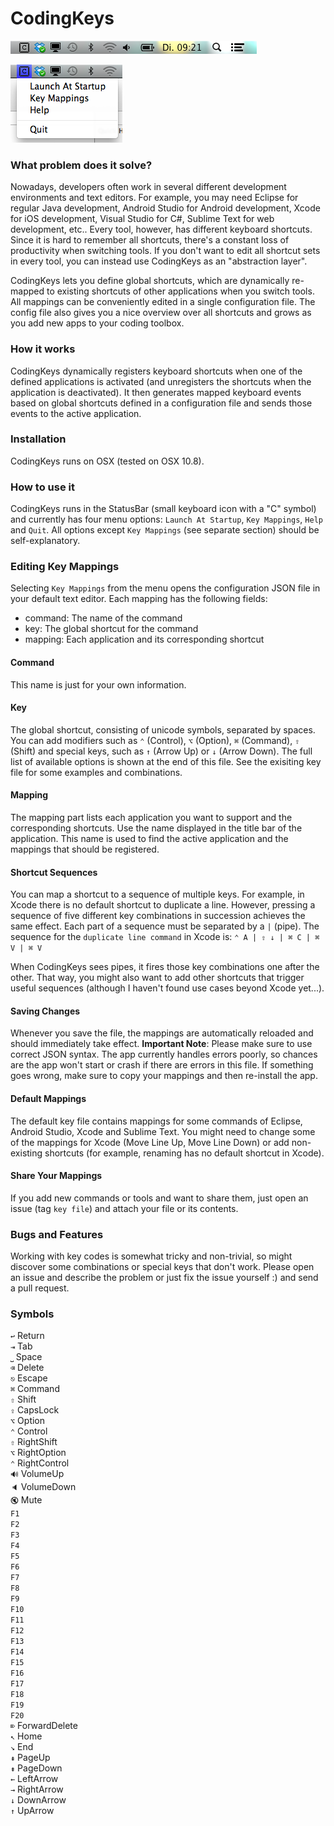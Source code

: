 CodingKeys
==========

![CodingKeys](Resources/screenshots/codingkeys-statusbar.png)

![CodingKeys](Resources/screenshots/codingkeys-menu.png)

### What problem does it solve?

Nowadays, developers often work in several different development environments and text editors. 
For example, you may need Eclipse for regular Java development, Android Studio for Android development, 
Xcode for iOS development, Visual Studio for C#, Sublime Text for web development, etc..
Every tool, however, has different keyboard shortcuts. Since it is hard to remember all shortcuts, 
there's a constant loss of productivity when switching tools. If you don't want to edit all shortcut
sets in every tool, you can instead use CodingKeys as an "abstraction layer". 

CodingKeys lets you define global shortcuts, which are dynamically re-mapped to existing shortcuts of 
other applications when you switch tools. All mappings can be conveniently edited in a single configuration 
file. The config file also gives you a nice overview over all shortcuts and grows as you add new apps to 
your coding toolbox.

### How it works

CodingKeys dynamically registers keyboard shortcuts when one of the defined applications is activated 
(and unregisters the shortcuts when the application is deactivated). It then generates mapped keyboard 
events based on global shortcuts defined in a configuration file and sends those events to the active 
application. 

### Installation
CodingKeys runs on OSX (tested on OSX 10.8). 

### How to use it

CodingKeys runs in the StatusBar (small keyboard icon with a "C" symbol) and currently has four menu 
options: `Launch At Startup`, `Key Mappings`, `Help` and `Quit`. All options except `Key Mappings`
(see separate section) should be self-explanatory. 

### Editing Key Mappings

Selecting `Key Mappings` from the menu opens the configuration JSON file in your default text editor. 
Each mapping has the following fields: 

- command: The name of the command
- key: The global shortcut for the command
- mapping: Each application and its corresponding shortcut

#### Command
This name is just for your own information.

#### Key
The global shortcut, consisting of unicode symbols, separated by spaces. 
You can add modifiers such as `⌃` (Control), `⌥` (Option), `⌘` (Command), `⇧` (Shift) and special keys,
such as `↑` (Arrow Up) or `↓` (Arrow Down). The full list of available options is shown at the end of this 
file. See the exisiting key file for some examples and combinations.

#### Mapping
The mapping part lists each application you want to support and the corresponding shortcuts. Use the name 
displayed in the title bar of the application. This name is used to find the active application and the 
mappings that should be registered.

#### Shortcut Sequences
You can map a shortcut to a sequence of multiple keys. For example, in Xcode there is no default shortcut
to duplicate a line. However, pressing a sequence of five different key combinations in succession 
achieves the same effect. Each part of a sequence must be separated by a `|` (pipe). The sequence for the 
`duplicate line command` in Xcode is: `⌃ A | ⇧ ↓ | ⌘ C | ⌘ V | ⌘ V`

When CodingKeys sees pipes, it fires those key combinations one after the other. That way, you might also 
want to add other shortcuts that trigger useful sequences (although I haven't found use cases beyond
Xcode yet...).

#### Saving Changes
Whenever you save the file, the mappings are automatically reloaded and should immediately take effect.
**Important Note**: Please make sure to use correct JSON syntax. The app currently handles errors poorly, 
so chances are the app won't start or crash if there are errors in this file. If something goes wrong, 
make sure to copy your mappings and then re-install the app.

#### Default Mappings
The default key file contains mappings for some commands of Eclipse, Android Studio, Xcode and Sublime Text. 
You might need to change some of the mappings for Xcode (Move Line Up, Move Line Down) or add non-existing
shortcuts (for example, renaming has no default shortcut in Xcode).

#### Share Your Mappings
If you add new commands or tools and want to share them, just open an issue (tag `key file`) and attach your 
file or its contents.

### Bugs and Features
Working with key codes is somewhat tricky and non-trivial, so might discover some combinations or special 
keys that don't work. Please open an issue and describe the problem or just fix the issue yourself :) and 
send a pull request.

### Symbols
`↩` Return  
`⇥` Tab  
`⎵` Space  
`⌫` Delete  
`⎋` Escape  
`⌘` Command  
`⇧` Shift  
`⇪` CapsLock  
`⌥` Option  
`⌃` Control  
`⇧` RightShift  
`⌥` RightOption  
`⌃` RightControl  
`🔊` VolumeUp  
`🔈` VolumeDown  
`🔇` Mute  
`F1`  
`F2`  
`F3`  
`F4`  
`F5`  
`F6`  
`F7`  
`F8`  
`F9`  
`F10`  
`F11`  
`F12`  
`F13`  
`F14`  
`F15`  
`F16`  
`F17`  
`F18`  
`F19`  
`F20`  
`⌦` ForwardDelete  
`↖` Home  
`↘` End  
`⇞` PageUp  
`⇟` PageDown  
`←` LeftArrow  
`→` RightArrow  
`↓` DownArrow  
`↑` UpArrow  

